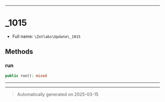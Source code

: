 ***

# _1015





* Full name: `\Zotlabs\Update\_1015`




## Methods


### run



```php
public run(): mixed
```












***


***
> Automatically generated on 2025-03-15
